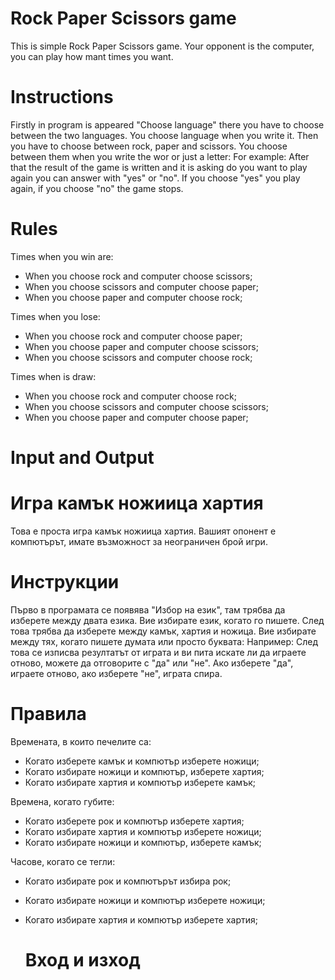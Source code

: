 # Rock Paper Scissors game 
This is simple Rock Paper Scissors game. Your opponent is the computer, you can play how mant times you want.

# Instructions
Firstly in program is appeared "Choose language" there you have to choose between the two languages. You choose language when you write it.
Then you have to choose between rock, paper and scissors. You choose between them when you write the wor or just a letter:
For example:
After that the result of the game is written and it is asking do you want to play again you can answer with "yes" or "no". If you choose "yes" you play again, if you choose "no" the game stops.

# Rules
Times when you win are:
- When you choose rock and computer choose scissors;
- When you choose scissors and computer choose paper;
- When you choose paper and computer choose rock;
  
Times when you lose:
- When you choose rock and computer choose paper;
- When you choose paper and computer choose scissors;
- When you choose scissors and computer choose rock;
  
Times when is draw:
- When you choose rock and computer choose rock;
- When you choose scissors and computer choose scissors;
- When you choose paper and computer choose paper;

# Input and Output

# Игра камък ножиица хартия
Това е проста игра камък ножиица хартия. Вашият опонент е компютърът, имате възможност за неограничен брой игри.

# Инструкции
Първо в програмата се появява "Избор на език", там трябва да изберете между двата езика. Вие избирате език, когато го пишете.
След това трябва да изберете между камък, хартия и ножица. Вие избирате между тях, когато пишете думата или просто буквата:
Например:
След това се изписва резултатът от играта и ви пита искате ли да играете отново, можете да отговорите с "да" или "не". Ако изберете "да", играете отново, ако изберете "не", играта спира.

# Правила
Времената, в които печелите са:
- Когато изберете камък и компютър изберете ножици;
- Когато избирате ножици и компютър, изберете хартия;
- Когато избирате хартия и компютър изберете камък;
  
Времена, когато губите:
- Когато изберете рок и компютър изберете хартия;
- Когато избирате хартия и компютър изберете ножици;
- Когато избирате ножици и компютър, изберете камък;
  
Часове, когато се тегли:
- Когато избирате рок и компютърът избира рок;
- Когато избирате ножици и компютър изберете ножици;
- Когато избирате хартия и компютър изберете хартия;

  # Вход и изход
